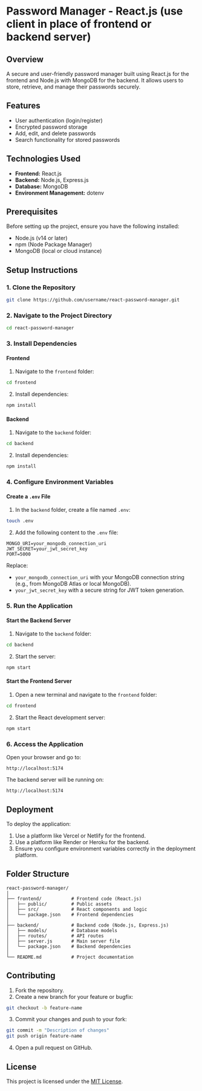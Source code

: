 # Password Manager - React.js (use client in place of frontend or backend server)

## Overview
A secure and user-friendly password manager built using React.js for the frontend and Node.js with MongoDB for the backend. It allows users to store, retrieve, and manage their passwords securely.

## Features
- User authentication (login/register)
- Encrypted password storage
- Add, edit, and delete passwords
- Search functionality for stored passwords

## Technologies Used
- **Frontend:** React.js
- **Backend:** Node.js, Express.js
- **Database:** MongoDB
- **Environment Management:** dotenv

## Prerequisites
Before setting up the project, ensure you have the following installed:
- Node.js (v14 or later)
- npm (Node Package Manager)
- MongoDB (local or cloud instance)

## Setup Instructions

### 1. Clone the Repository
```bash
git clone https://github.com/username/react-password-manager.git
```

### 2. Navigate to the Project Directory
```bash
cd react-password-manager
```

### 3. Install Dependencies

#### Frontend
1. Navigate to the `frontend` folder:
```bash
cd frontend
```
2. Install dependencies:
```bash
npm install
```

#### Backend
1. Navigate to the `backend` folder:
```bash
cd backend
```
2. Install dependencies:
```bash
npm install
```

### 4. Configure Environment Variables

#### Create a `.env` File
1. In the `backend` folder, create a file named `.env`:
```bash
touch .env
```

2. Add the following content to the `.env` file:
```plaintext
MONGO_URI=your_mongodb_connection_uri
JWT_SECRET=your_jwt_secret_key
PORT=5000
```

Replace:
- `your_mongodb_connection_uri` with your MongoDB connection string (e.g., from MongoDB Atlas or local MongoDB).
- `your_jwt_secret_key` with a secure string for JWT token generation.

### 5. Run the Application

#### Start the Backend Server
1. Navigate to the `backend` folder:
```bash
cd backend
```
2. Start the server:
```bash
npm start
```

#### Start the Frontend Server
1. Open a new terminal and navigate to the `frontend` folder:
```bash
cd frontend
```
2. Start the React development server:
```bash
npm start
```

### 6. Access the Application
Open your browser and go to:
```plaintext
http://localhost:5174
```

The backend server will be running on:
```plaintext
http://localhost:5174
```

## Deployment
To deploy the application:
1. Use a platform like Vercel or Netlify for the frontend.
2. Use a platform like Render or Heroku for the backend.
3. Ensure you configure environment variables correctly in the deployment platform.

## Folder Structure
```
react-password-manager/
│
├── frontend/           # Frontend code (React.js)
│   ├── public/         # Public assets
│   ├── src/            # React components and logic
│   └── package.json    # Frontend dependencies
│
├── backend/            # Backend code (Node.js, Express.js)
│   ├── models/         # Database models
│   ├── routes/         # API routes
│   ├── server.js       # Main server file
│   └── package.json    # Backend dependencies
│
└── README.md           # Project documentation
```

## Contributing
1. Fork the repository.
2. Create a new branch for your feature or bugfix:
```bash
git checkout -b feature-name
```
3. Commit your changes and push to your fork:
```bash
git commit -m "Description of changes"
git push origin feature-name
```
4. Open a pull request on GitHub.

## License
This project is licensed under the [MIT License](LICENSE).


